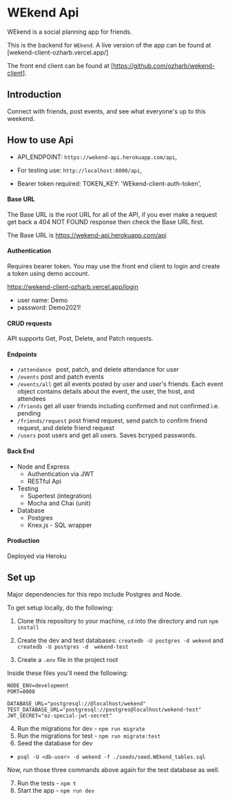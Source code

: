 # WEkend Api

WEkend is a social planning app for friends.

This is the backend for `WEkend`.  A live version of the app can be found at [wekend-client-ozharb.vercel.app/]

The front end client can be found at [https://github.com/ozharb/wekend-client].

## Introduction

Connect with friends, post events, and see what everyone's up to this weekend.


## How to use Api

 * API_ENDPOINT: `https://wekend-api.herokuapp.com/api`,
 
 * For testing use: `http://localhost:8000/api`,
   
 * Bearer token required: TOKEN_KEY: 'WEkend-client-auth-token',

#### Base URL
The Base URL is the root URL for all of the API, if you ever make a request get back a 404 NOT FOUND response then check the Base URL first.

The Base URL is https://wekend-api.herokuapp.com/api

#### Authentication
Requires bearer token. You may use the front end client to login and create a token using demo account.

https://wekend-client-ozharb.vercel.app/login

* user name: Demo
* password: Demo2021!

#### CRUD requests
API supports Get, Post, Delete, and Patch requests.

#### Endpoints
* `/attendance ` post, patch, and delete attendance for user
* `/events` post and patch events
* `/events/all` get all events posted by user and user's friends. Each event object contains details about the event, the user, the host, and attendees
* `/friends` get all user friends including confirmed and not confirmed i.e. pending 
* `/friends/request` post friend request, send patch to confirm friend request, and delete friend request 
* `/users` post users and get all users. Saves bcryped passwords.


#### Back End

* Node and Express
  * Authentication via JWT
  * RESTful Api
* Testing
  * Supertest (integration)
  * Mocha and Chai (unit)
* Database
  * Postgres
  * Knex.js - SQL wrapper

#### Production

Deployed via Heroku

## Set up

Major dependencies for this repo include Postgres and Node.

To get setup locally, do the following:

1. Clone this repository to your machine, `cd` into the directory and run `npm install`
2. Create the dev and test databases: `createdb -U postgres -d wekend` and `createdb -U postgres -d  wekend-test`

3. Create a `.env` file in the project root

Inside these files you'll need the following:

````
NODE_ENV=development
PORT=8000

DATABASE_URL="postgresql://@localhost/wekend"
TEST_DATABASE_URL="postgresql://postgres@localhost/wekend-test"
JWT_SECRET="oz-special-jwt-secret"

````

4. Run the migrations for dev - `npm run migrate`
5. Run the migrations for test - `npm run migrate:test`
6. Seed the database for dev

* `psql -U <db-user> -d wekend -f ./seeds/seed.WEkend_tables.sql`

Now, run those three commands above again for the test database as well.

7. Run the tests - `npm t`
8. Start the app - `npm run dev`